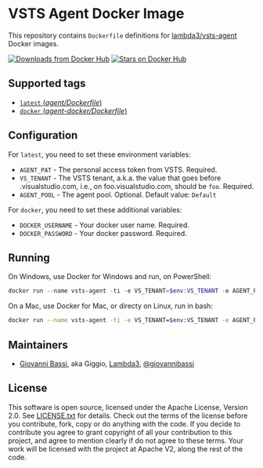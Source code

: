 VSTS Agent Docker Image
====================

This repository contains `Dockerfile` definitions for [lambda3/vsts-agent](https://github.com/lambda3/docker-vsts-agent) Docker images.

[![Downloads from Docker Hub](https://img.shields.io/docker/pulls/lambda3/vsts-agent.svg)](https://registry.hub.docker.com/u/lambda3/vsts-agent)
[![Stars on Docker Hub](https://img.shields.io/docker/stars/lambda3/vsts-agent.svg)](https://registry.hub.docker.com/u/lambda3/vsts-agent)

## Supported tags

- [`latest` (*agent/Dockerfile*)](https://github.com/lambda3/docker-vsts-agent/blob/master/agent/Dockerfile)
- [`docker` (*agent-docker/Dockerfile*)](https://github.com/lambda3/docker-vsts-agent/blob/master/agent-docker/Dockerfile)

## Configuration

For `latest`, you need to set these environment variables:
* `AGENT_PAT` - The personal access token from VSTS. Required.
* `VS_TENANT` - The VSTS tenant, a.k.a. the value that goes before .visualstudio.com, i.e., on foo.visualstudio.com, should be `foo`. Required.
* `AGENT_POOL` - The agent pool. Optional. Default value: `Default`

For `docker`, you need to set these additional variables:
* `DOCKER_USERNAME` - Your docker user name. Required.
* `DOCKER_PASSWORD` - Your docker password. Required.

## Running

On Windows, use Docker for Windows and run, on PowerShell:

````powershell
docker run --name vsts-agent -ti -e VS_TENANT=$env:VS_TENANT -e AGENT_PAT=$env:AGENT_PAT -e DOCKER_USERNAME=$env:DOCKER_USERNAME -e DOCKER_PASSWORD=$env:DOCKER_PASSWORD --rm --volume=/var/run/docker.sock:/var/run/docker.sock lambda3/vsts-agent:docker
````

On a Mac, use Docker for Mac, or directy on Linux, run in bash:

````bash
docker run --name vsts-agent -ti -e VS_TENANT=$env:VS_TENANT -e AGENT_PAT=$AGENT_PAT -e DOCKER_USERNAME=$DOCKER_USERNAME -e DOCKER_PASSWORD=$DOCKER_PASSWORD --rm --volume=/var/run/docker.sock:/var/run/docker.sock lambda3/vsts-agent:docker
````

## Maintainers

* [Giovanni Bassi](http://blog.lambda3.com.br/L3/giovannibassi/), aka Giggio, [Lambda3](http://www.lambda3.com.br), [@giovannibassi](https://twitter.com/giovannibassi)

## License

This software is open source, licensed under the Apache License, Version 2.0.
See [LICENSE.txt](https://github.com/lambda3/vsts-agent/blob/master/LICENSE.txt) for details.
Check out the terms of the license before you contribute, fork, copy or do anything
with the code. If you decide to contribute you agree to grant copyright of all your contribution to this project, and agree to
mention clearly if do not agree to these terms. Your work will be licensed with the project at Apache V2, along the rest of the code.
